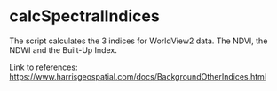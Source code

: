 # calcSpectralIndices
The script calculates the 3 indices for WorldView2 data. The NDVI, the NDWI and the Built-Up Index.

Link to references: https://www.harrisgeospatial.com/docs/BackgroundOtherIndices.html
